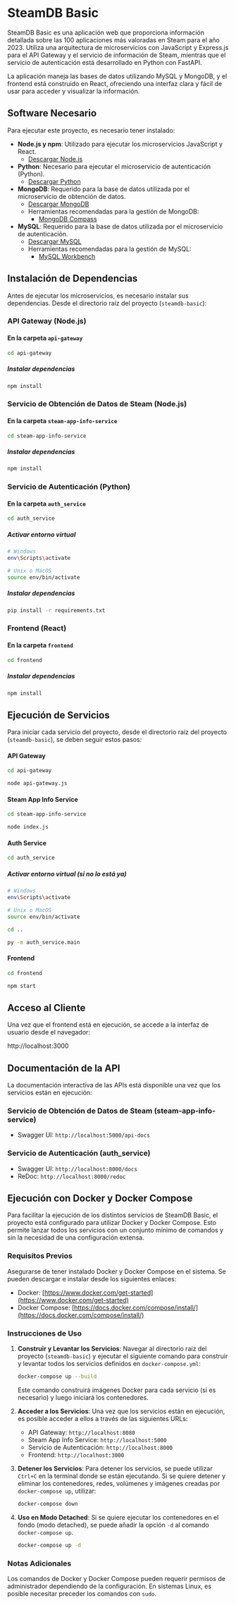 # SteamDB Basic

SteamDB Basic es una aplicación web que proporciona información detallada sobre las 100 aplicaciones más valoradas en Steam para el año 2023. Utiliza una arquitectura de microservicios con JavaScript y Express.js para el API Gateway y el servicio de información de Steam, mientras que el servicio de autenticación está desarrollado en Python con FastAPI.

La aplicación maneja las bases de datos utilizando MySQL y MongoDB, y el frontend está construido en React, ofreciendo una interfaz clara y fácil de usar para acceder y visualizar la información.

## Software Necesario

Para ejecutar este proyecto, es necesario tener instalado:

- **Node.js y npm**: Utilizado para ejecutar los microservicios JavaScript y React.
  - [Descargar Node.js](https://nodejs.org/)
- **Python**: Necesario para ejecutar el microservicio de autenticación (Python).
  - [Descargar Python](https://www.python.org/downloads/)
- **MongoDB**: Requerido para la base de datos utilizada por el microservicio de obtención de datos.
  - [Descargar MongoDB](https://www.mongodb.com/try/download/community)
  - Herramientas recomendadas para la gestión de MongoDB:
    - [MongoDB Compass](https://www.mongodb.com/products/compass)
- **MySQL**: Requerido para la base de datos utilizada por el microservicio de autenticación.
  - [Descargar MySQL](https://dev.mysql.com/downloads/mysql/)
  - Herramientas recomendadas para la gestión de MySQL:
    - [MySQL Workbench](https://www.mysql.com/products/workbench/)

## Instalación de Dependencias

Antes de ejecutar los microservicios, es necesario instalar sus dependencias. Desde el directorio raíz del proyecto (`steamdb-basic`):

### API Gateway (Node.js)

#### En la carpeta `api-gateway`

```bash
cd api-gateway
```

##### Instalar dependencias
```bash
npm install
```

### Servicio de Obtención de Datos de Steam (Node.js)

#### En la carpeta `steam-app-info-service`

```bash
cd steam-app-info-service
```

##### Instalar dependencias
```bash
npm install
```

### Servicio de Autenticación (Python)

#### En la carpeta `auth_service`

```bash
cd auth_service
```

##### Activar entorno virtual

```bash
# Windows
env\Scripts\activate
```

```bash
# Unix o MacOS
source env/bin/activate
```

##### Instalar dependencias
```bash
pip install -r requirements.txt
```

### Frontend (React)

#### En la carpeta `frontend`

```bash
cd frontend
```

##### Instalar dependencias
```bash
npm install
```

## Ejecución de Servicios
Para iniciar cada servicio del proyecto, desde el directorio raíz del proyecto (`steamdb-basic`), se deben seguir estos pasos:

#### API Gateway

```bash
cd api-gateway
```

```bash
node api-gateway.js
```

#### Steam App Info Service

```bash
cd steam-app-info-service
```

```bash
node index.js
```

#### Auth Service

```bash
cd auth_service
```

##### Activar entorno virtual (si no lo está ya)

```bash
# Windows
env\Scripts\activate
```

```bash
# Unix o MacOS
source env/bin/activate
```

```bash
cd ..
```

```bash
py -m auth_service.main
```

#### Frontend

```bash
cd frontend
```

```bash
npm start
```

## Acceso al Cliente

Una vez que el frontend está en ejecución, se accede a la interfaz de usuario desde el navegador:

http://localhost:3000

## Documentación de la API

La documentación interactiva de las APIs está disponible una vez que los servicios están en ejecución:

### Servicio de Obtención de Datos de Steam (steam-app-info-service)

- Swagger UI: `http://localhost:5000/api-docs`

### Servicio de Autenticación (auth_service)

- Swagger UI: `http://localhost:8000/docs`
- ReDoc: `http://localhost:8000/redoc`

## Ejecución con Docker y Docker Compose

Para facilitar la ejecución de los distintos servicios de SteamDB Basic, el proyecto está configurado para utilizar Docker y Docker Compose. Esto permite lanzar todos los servicios con un conjunto mínimo de comandos y sin la necesidad de una configuración extensa.

### Requisitos Previos

Asegurarse de tener instalado Docker y Docker Compose en el sistema. Se pueden descargar e instalar desde los siguientes enlaces:

- Docker: [https://www.docker.com/get-started](https://www.docker.com/get-started)
- Docker Compose: [https://docs.docker.com/compose/install/](https://docs.docker.com/compose/install/)

### Instrucciones de Uso

1. **Construir y Levantar los Servicios**: Navegar al directorio raíz del proyecto (`steamdb-basic`) y ejecutar el siguiente comando para construir y levantar todos los servicios definidos en `docker-compose.yml`:

    ```bash
    docker-compose up --build
    ```

    Este comando construirá imágenes Docker para cada servicio (si es necesario) y luego iniciará los contenedores.

2. **Acceder a los Servicios**: Una vez que los servicios están en ejecución, es posible acceder a ellos a través de las siguientes URLs:

   - API Gateway: `http://localhost:8080`
   - Steam App Info Service: `http://localhost:5000`
   - Servicio de Autenticación: `http://localhost:8000`
   - Frontend: `http://localhost:3000`

3. **Detener los Servicios**: Para detener los servicios, se puede utilizar `Ctrl+C` en la terminal donde se están ejecutando. Si se quiere detener y eliminar los contenedores, redes, volúmenes y imágenes creadas por `docker-compose up`, utilizar:

    ```bash
    docker-compose down
    ```

4. **Uso en Modo Detached**: Si se quiere ejecutar los contenedores en el fondo (modo detached), se puede añadir la opción `-d` al comando `docker-compose up`.

    ```bash
    docker-compose up -d
    ```

### Notas Adicionales

Los comandos de Docker y Docker Compose pueden requerir permisos de administrador dependiendo de la configuración. En sistemas Linux, es posible necesitar preceder los comandos con `sudo`.
